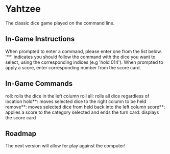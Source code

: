 # Yahtzee
The classic dice game played on the command line. 

## In-Game Instructions
When prompted to enter a command, please enter one from the list below. '**' indicates you should follow the command with the dice you want to select, using the corresponding indices (e.g 'hold 014'). When prompted to apply a score, enter corresponding number from the score card.

## In-Game Commands
roll: rolls the dice in the left column
roll all: rolls all dice regardless of location
hold**: moves selected dice to the right column to be held
remove**: moves selected dice from held back into the left column
score**: applies a score to the category selected and ends the turn
card: displays the score card

## Roadmap
The next version will allow for play against the computer!
